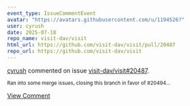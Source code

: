 ```yaml
---
event_type: IssueCommentEvent
avatar: "https://avatars.githubusercontent.com/u/1194526?"
user: cyrush
date: 2025-07-18
repo_name: visit-dav/visit
html_url: https://github.com/visit-dav/visit/pull/20487
repo_url: https://github.com/visit-dav/visit
---
```


<a href='https://github.com/cyrush' target='_blank'>cyrush</a> commented on issue <a href='https://github.com/visit-dav/visit/pull/20487' target='_blank'>visit-dav/visit#20487</a>.

<small>Ran into some merge issues, closing this branch in favor of #20494...</small>

<a href='https://github.com/visit-dav/visit/pull/20487' target='_blank'>View Comment</a>